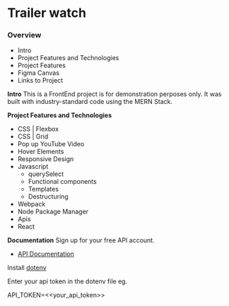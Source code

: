 # Trailer watch

### Overview

- Intro
- Project Features and Technologies
- Project Features
- Figma Canvas
- Links to Project

**Intro**
This is a FrontEnd project is for demonstration perposes only.
It was built with industry-standard code using the MERN Stack.

**Project Features and Technologies**

- CSS | Flexbox
- CSS | Grid
- Pop up YouTube Video
- Hover Elements
- Responsive Design
- Javascript
  - querySelect
  - Functional components
  - Templates
  - Destructuring
- Webpack
- Node Package Manager
- Apis
- React

**Documentation**
Sign up for your free API account.

- [API Documentation](https://developers.themoviedb.org/3/getting-started/introduction)

Install [dotenv](https://www.npmjs.com/package/dotenv?activeTab=readme)

Enter your api token in the dotenv file eg.

API_TOKEN=<<your_api_token>>
